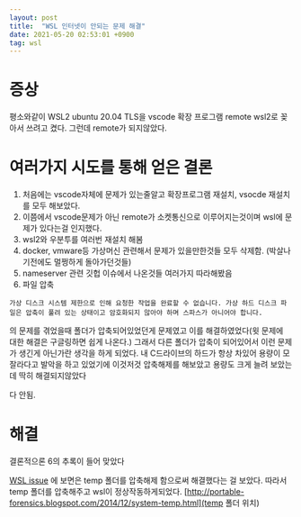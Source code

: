 ```yaml
---
layout: post
title:  "WSL 인터넷이 안되는 문제 해결"
date: 2021-05-20 02:53:01 +0900
tag: wsl
---
```



# 증상

평소와같이 WSL2 ubuntu 20.04 TLS을 vscode 확장 프로그램 remote wsl2로 꽂아서 쓰려고 켰다.
그런데 remote가 되지않았다.

# 여러가지 시도를 통해 얻은 결론

1. 처음에는 vscode자체에 문제가 있는줄알고 확장프로그램 재설치, vsocde 재설치를 모두 해보았다.
2. 이쯤에서 vscode문제가 아닌 remote가 소켓통신으로 이루어지는것이며 wsl에 문제가 있다는걸 인지했다.
3. wsl2와 우분투를 여러번 재설치 해봄
4. docker, vmware등 가상머신 관련해서 문제가 있을만한것들 모두 삭제함. (박살나기전에도 멀쩡하게 돌아가던것들)
5. nameserver 관련 깃헙 이슈에서 나온것들 여러가지 따라해봤음 
6. 파일 압축

`가상 디스크 시스템 제한으로 인해 요청한 작업을 완료할 수 없습니다. 가상 하드 디스크 파일은 압축이 풀려 있는 상태이고 암호화되지 않아야 하며 스파스가 아니어야 합니다.`

의 문제를 겪었을때 폴더가 압축되어있었던게 문제였고 이를 해결하였었다(윗 문제에 대한 해결은 구글링하면 쉽게 나온다.) 그래서 다른 폴더가 압축이 되어있어서 이런 문제가 생긴게 아닌가란 생각을 하게 되었다. 내 C드라이브의 하드가 항상 차있어 용량이 모잘라다고 발악을 하고 있었기에 이것저것 압축해제를 해보았고 용량도 크게 늘려 보았는데 딱히 해결되지않았다



다 안됨.



# 해결

결론적으론 6의 추록이 들어 맞았다

[WSL issue](https://github.com/microsoft/WSL/issues/5336) 에 보면은 temp 폴더를 압축해제 함으로써 해결했다는 걸 보았다.
따라서 temp 폴더를 압축해주고 wsl이 정상작동하게되었다. [http://portable-forensics.blogspot.com/2014/12/system-temp.html](temp 폴더 위치)

